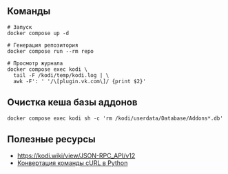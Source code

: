 ## Команды

```shell
# Запуск
docker compose up -d

# Генерация репозитория
docker compose run --rm repo

# Просмотр журнала
docker compose exec kodi \
  tail -F /kodi/temp/kodi.log | \
  awk -F': ' '/\[plugin.vk.com\]/ {print $2}'
```

## Очистка кеша базы аддонов

```shell
docker compose exec kodi sh -c 'rm /kodi/userdata/Database/Addons*.db'
```

## Полезные ресурсы

* https://kodi.wiki/view/JSON-RPC_API/v12
* [Конвертация команды cURL в Python](https://curlconverter.com/)
